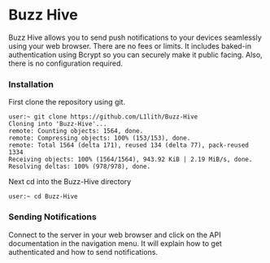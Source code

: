 # Buzz Hive
Buzz Hive allows you to send push notifications to your devices seamlessly using your web browser. There are no fees or limits. It includes baked-in authentication using Bcrypt so you can securely make it public facing. Also, there is no configuration required.

### Installation
First clone the repository using git.
```
user:~ git clone https://github.com/L1lith/Buzz-Hive
Cloning into 'Buzz-Hive'...
remote: Counting objects: 1564, done.
remote: Compressing objects: 100% (153/153), done.
remote: Total 1564 (delta 171), reused 134 (delta 77), pack-reused 1334
Receiving objects: 100% (1564/1564), 943.92 KiB | 2.19 MiB/s, done.
Resolving deltas: 100% (978/978), done.
```
Next cd into the Buzz-Hive directory
```
user:~ cd Buzz-Hive
```
### Sending Notifications
Connect to the server in your web browser and click on the API documentation in the navigation menu. It will explain how to get authenticated and how to send notifications.
